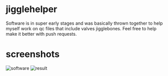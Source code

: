 # jigglehelper
Software is in super early stages and was basically thrown together to help myself work on qc files that include valves jigglebones. Feel free to help make it better with push requests.

# screenshots
![software](https://i.imgur.com/mNSAUnG.png)
![result](https://i.imgur.com/OSp8DlI.png)
